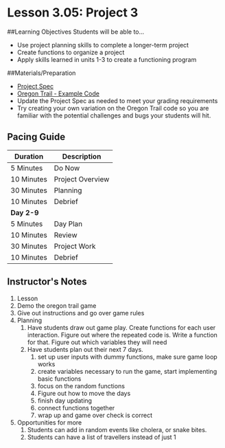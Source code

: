 # Lesson 3.05: Project 3

##Learning Objectives
Students will be able to... 
* Use project planning skills to complete a longer-term project
* Create functions to organize a project
* Apply skills learned in units 1-3 to create a functioning program

##Materials/Preparation
* [Project Spec]
* [Oregon Trail - Example Code] 
* Update the Project Spec as needed to meet your grading requirements
* Try creating your own variation on the Oregon Trail code so you are familiar with the potential challenges and bugs your students will hit. 

## Pacing Guide
| **Duration**   | **Description** |
| ---------- | ----------- |
| 5 Minutes  | Do Now      |
| 10 Minutes | Project Overview      |
| 30 Minutes | Planning    |
| 10 Minutes | Debrief  |
|**Day 2-9** |             |
| 5 Minutes  | Day Plan    | 
| 10 Minutes | Review      |
| 30 Minutes | Project Work|
| 10 Minutes | Debrief    |

## Instructor's Notes
1. Lesson
  1. Demo the oregon trail game
  2. Give out instructions and go over game rules
2. Planning
    1. Have students draw out game play. Create functions for each user interaction. Figure out where the repeated code is. Write a function for that. Figure out which variables they will need
    2. Have students plan out their next 7 days. 
    	1. set up user inputs with dummy functions, make sure game loop works
    	2. create variables necessary to run the game, start implementing basic functions
    	3. focus on the random functions
    	4. Figure out how to move the days
    	5. finish day updating 
    	6. connect functions together
    	7. wrap up and game over check is correct
3. Opportunities for more
    1. Students can add in random events like cholera, or snake bites. 
    2. Students can have a list of travellers instead of just 1
    
[Project Spec]:project.md 
[Oregon Trail - Example Code]:oregon_trail.py
  